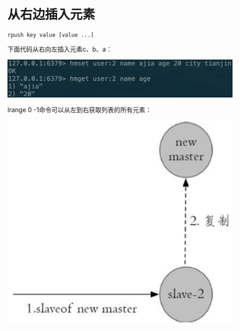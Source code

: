 # 从右边插入元素

```text
rpush key value [value ...]
```

下面代码从右向左插入元素c、b、a：

![](../../.gitbook/assets/image%20%28165%29.png)

lrange 0 -1命令可以从左到右获取列表的所有元素：

![](../../.gitbook/assets/image%20%28129%29.png)

